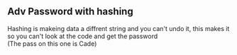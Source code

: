 ## Adv Password with hashing
Hashing is makeing data a diffrent string and you can't undo it, this makes it so you can't look at the code and get the password <br />
(The pass on this one is Cade)
